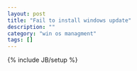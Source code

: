```yaml
---
layout: post
title: "Fail to install windows update"
description: ""
category: "win os managment"
tags: []
---
```

{% include JB/setup %}
